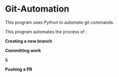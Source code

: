 # Git-Automation
This program uses Python to automate git commands.

This program automates the process of :

**Creating a new branch**

**Committing work**

&

**Pushing a PR**

